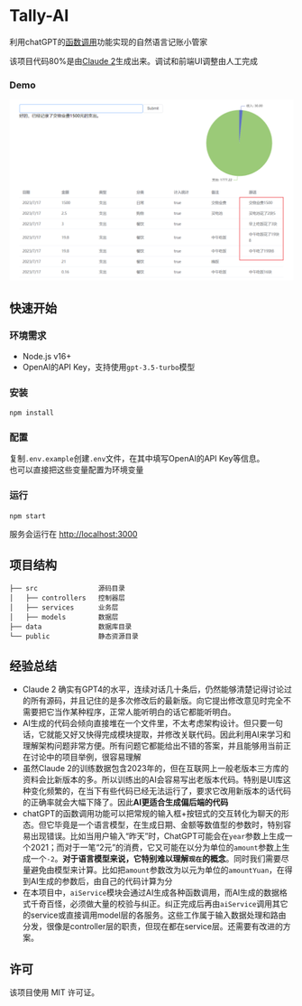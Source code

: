 # Tally-AI
利用chatGPT的[函数调用](https://platform.openai.com/docs/guides/gpt/function-calling)功能实现的自然语言记账小管家

该项目代码80%是由[Claude 2](https://claude.ai/)生成出来。调试和前端UI调整由人工完成

### Demo
![demo](https://raw.githubusercontent.com/lnkyan/Tally-AI/master/public/demo.png)


## 快速开始
### 环境需求
- Node.js v16+
- OpenAI的API Key，支持使用`gpt-3.5-turbo`模型

### 安装
```
npm install
```

### 配置
复制`.env.example`创建`.env`文件，在其中填写OpenAI的API Key等信息。  
也可以直接把这些变量配置为环境变量

### 运行
```
npm start
```
服务会运行在 [http://localhost:3000](http://localhost:3000)


## 项目结构
```
├── src               源码目录
│   ├── controllers   控制器层 
│   ├── services      业务层
│   ├── models        数据层
├── data              数据库目录
└── public            静态资源目录
```


## 经验总结
- Claude 2 确实有GPT4的水平，连续对话几十条后，仍然能够清楚记得讨论过的所有源码，并且记住的是多次修改后的最新版。向它提出修改意见时完全不需要把它当作某种程序，正常人能听明白的话它都能听明白。
- AI生成的代码会倾向直接堆在一个文件里，不太考虑架构设计。但只要一句话，它就能又好又快得完成模块提取，并修改关联代码。因此利用AI来学习和理解架构问题非常方便。所有问题它都能给出不错的答案，并且能够用当前正在讨论中的项目举例，很容易理解
- 虽然Claude 2的训练数据包含2023年的，但在互联网上一般老版本三方库的资料会比新版本的多。所以训练出的AI会容易写出老版本代码。特别是UI库这种变化频繁的，在当下有些代码已经无法运行了，要求它改用新版本的话代码的正确率就会大幅下降了。因此**AI更适合生成偏后端的代码**
- chatGPT的函数调用功能可以把常规的输入框+按钮式的交互转化为聊天的形态。但它毕竟是一个语言模型，在生成日期、金额等数值型的参数时，特别容易出现错误。比如当用户输入“昨天”时，ChatGPT可能会在`year`参数上生成一个2021；而对于一笔“2元”的消费，它又可能在以分为单位的`amount`参数上生成一个`-2`。**对于语言模型来说，它特别难以理解`现在`的概念**。同时我们需要尽量避免由模型来计算。比如把`amount`参数改为以元为单位的`amountYuan`，在得到AI生成的参数后，由自己的代码计算为分
- 在本项目中，`aiService`模块会通过AI生成各种函数调用，而AI生成的数据格式千奇百怪，必须做大量的校验与纠正。纠正完成后再由`aiService`调用其它的service或直接调用model层的各服务。这些工作属于输入数据处理和路由分发，很像是controller层的职责，但现在都在service层。还需要有改进的方案。


## 许可
该项目使用 MIT 许可证。